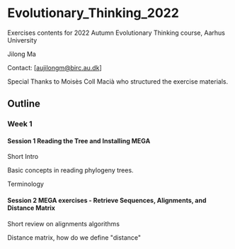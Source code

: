 # Evolutionary_Thinking_2022

Exercises contents for 2022 Autumn Evolutionary Thinking course, Aarhus University


Jilong Ma

Contact: [aujilongm@birc.au.dk]


Special Thanks to Moisès Coll Macià who structured the exercise materials.

## Outline

### Week 1
#### Session 1 Reading the Tree and Installing MEGA
Short Intro

Basic concepts in reading phylogeny trees.

Terminology
#### Session 2 MEGA exercises - Retrieve Sequences, Alignments, and Distance Matrix
Short review on alignments algorithms

Distance matrix, how do we define "distance"
